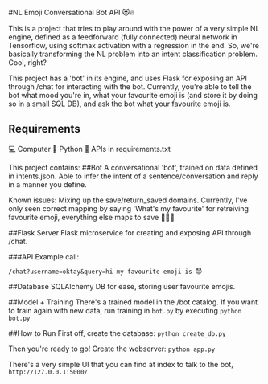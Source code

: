 #NL Emoji Conversational Bot API 😻🔥

This is a project that tries to play around with the power of a very simple NL engine, defined as a
feedforward (fully connected) neural network in Tensorflow, using softmax activation with a regression in the end. So, we're basically transforming the NL problem into an intent classification problem. Cool, right?

This project has a 'bot' in its engine, and uses Flask for exposing an API through /chat for interacting with the bot. Currently, you're able to tell the bot what mood you're in, what your favourite emoji is (and store it by doing so in a small SQL DB), and ask the bot what your favourite emoji is.

## Requirements
💻 Computer
🐍 Python
🦄 APIs in requirements.txt

This project contains:
##Bot
A conversational 'bot', trained on data defined in intents.json. Able to infer the intent of a sentence/conversation and reply in a manner you define.

Known issues:
Mixing up the save/return_saved domains. Currently, I've only seen correct mapping by saying 'What's my favourite' for retreiving favourite emoji, everything else maps to save 🤷🏻‍♂️

##Flask Server
Flask microservice for creating and exposing API through /chat.

###API
Example call:
```
/chat?username=oktay&query=hi my favourite emoji is 😈
```

##Database
SQLAlchemy DB for ease, storing user favourite emojis.

##Model + Training
There's a trained model in the /bot catalog.
If you want to train again with new data, run training in
```bot.py``` by executing ```python bot.py```

##How to Run
First off, create the database:
```python create_db.py```

Then you're ready to go!
Create the webserver:
```python app.py```

There's a very simple UI that you can find at index to talk to the bot,
```http://127.0.0.1:5000/```
